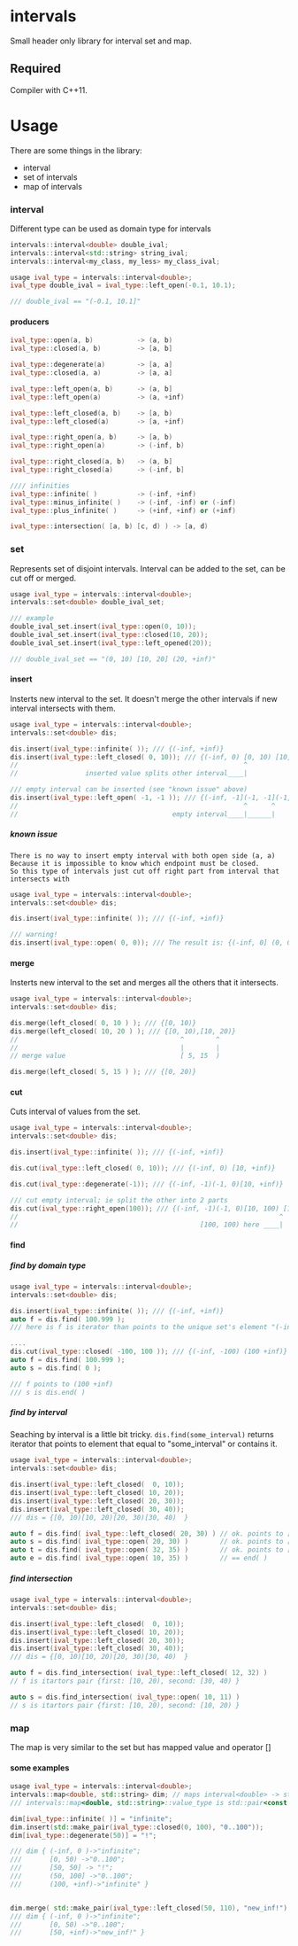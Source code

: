 # intervals

Small header only library for interval set and map.

## Required

Compiler with C++11.


# Usage

There are some things in the library:

 * interval
 * set of intervals
 * map of intervals

### interval

Different type can be used as domain type for intervals

```cpp
intervals::interval<double> double_ival;
intervals::interval<std::string> string_ival;
intervals::interval<my_class, my_less> my_class_ival;

```

```cpp
usage ival_type = intervals::interval<double>;
ival_type double_ival = ival_type::left_open(-0.1, 10.1);

/// double_ival == "(-0.1, 10.1]"

```
#### producers

```cpp
ival_type::open(a, b)           -> (a, b)
ival_type::closed(a, b)         -> [a, b]

ival_type::degenerate(a)        -> [a, a]
ival_type::closed(a, a)         -> [a, a]

ival_type::left_open(a, b)      -> (a, b]
ival_type::left_open(a)         -> (a, +inf)

ival_type::left_closed(a, b)    -> [a, b)
ival_type::left_closed(a)       -> [a, +inf)

ival_type::right_open(a, b)     -> [a, b)
ival_type::right_open(a)        -> (-inf, b)

ival_type::right_closed(a, b)   -> (a, b]
ival_type::right_closed(a)      -> (-inf, b]

//// infinities
ival_type::infinite( )          -> (-inf, +inf)
ival_type::minus_infinite( )    -> (-inf, -inf) or (-inf)
ival_type::plus_infinite( )     -> (+inf, +inf) or (+inf)

ival_type::intersection( [a, b) [c, d) ) -> [a, d)

```

### set

Represents set of disjoint intervals. Interval can be added to the set, can be cut off or merged.

```cpp
usage ival_type = intervals::interval<double>;
intervals::set<double> double_ival_set;

/// example
double_ival_set.insert(ival_type::open(0, 10));
double_ival_set.insert(ival_type::closed(10, 20));
double_ival_set.insert(ival_type::left_opened(20));

/// double_ival_set == "(0, 10) [10, 20] (20, +inf)"

```

#### insert

Insterts new interval to the set.
It doesn't merge the other intervals if new interval intersects with them.

```cpp
usage ival_type = intervals::interval<double>;
intervals::set<double> dis;

dis.insert(ival_type::infinite( )); /// {(-inf, +inf)}
dis.insert(ival_type::left_closed( 0, 10)); /// {(-inf, 0) [0, 10) [10, +inf)}
//                                                         ^
//                 inserted value splits other interval____|

/// empty interval can be inserted (see "known issue" above)
dis.insert(ival_type::left_open( -1, -1 )); /// {(-inf, -1](-1, -1](-1, 0) [0, 10) [10, +inf)}
//                                                         ^      ^
//                                       empty interval____|______|

```

##### known issue
    There is no way to insert empty interval with both open side (a, a)
    Because it is impossible to know which endpoint must be closed.
    So this type of intervals just cut off right part from interval that intersects with

```cpp
usage ival_type = intervals::interval<double>;
intervals::set<double> dis;

dis.insert(ival_type::infinite( )); /// {(-inf, +inf)}

/// warning!
dis.insert(ival_type::open( 0, 0)); /// The result is: {(-inf, 0] (0, 0)}

```

#### merge
Insterts new interval to the set and merges all the others that it intersects.

```cpp
usage ival_type = intervals::interval<double>;
intervals::set<double> dis;

dis.merge(left_closed( 0, 10 ) ); /// {[0, 10)}
dis.merge(left_closed( 10, 20 ) ); /// {[0, 10),[10, 20)}
//                                         ^        ^
//                                         |        |
// merge value                             [ 5, 15  )

dis.merge(left_closed( 5, 15 ) ); /// {[0, 20)}

```

#### cut
Cuts interval of values from the set.


```cpp
usage ival_type = intervals::interval<double>;
intervals::set<double> dis;

dis.insert(ival_type::infinite( )); /// {(-inf, +inf)}

dis.cut(ival_type::left_closed( 0, 10)); /// {(-inf, 0) [10, +inf)}

dis.cut(ival_type::degenerate(-1)); /// {(-inf, -1)(-1, 0)[10, +inf)}

/// cut empty interval; ie split the other into 2 parts
dis.cut(ival_type::right_open(100)); /// {(-inf, -1)(-1, 0)[10, 100) [100, +inf)}
//                                                                  ^
//                                              [100, 100) here ____|

```

#### find

##### find by domain type

```cpp
usage ival_type = intervals::interval<double>;
intervals::set<double> dis;

dis.insert(ival_type::infinite( )); /// {(-inf, +inf)}
auto f = dis.find( 100.999 );
/// here is f is iterator than points to the unique set's element "(-inf, +inf)"

....
dis.cut(ival_type::closed( -100, 100 )); /// {(-inf, -100) (100 +inf)}
auto f = dis.find( 100.999 );
auto s = dis.find( 0 );

/// f points to (100 +inf)
/// s is dis.end( )

```

##### find by interval
Seaching by interval is a little bit tricky. ```dis.find(some_interval)```
returns iterator that points to element that equal to "some_interval" or contains it.

```cpp
usage ival_type = intervals::interval<double>;
intervals::set<double> dis;

dis.insert(ival_type::left_closed(  0, 10));
dis.insert(ival_type::left_closed( 10, 20));
dis.insert(ival_type::left_closed( 20, 30));
dis.insert(ival_type::left_closed( 30, 40));
/// dis = {[0, 10)[10, 20)[20, 30)[30, 40)  }

auto f = dis.find( ival_type::left_closed( 20, 30) ) // ok. points to [20, 30)
auto s = dis.find( ival_type::open( 20, 30) )        // ok. points to [20, 30)
auto t = dis.find( ival_type::open( 32, 35) )        // ok. points to [30, 40)
auto e = dis.find( ival_type::open( 10, 35) )        // == end( )

```

##### find intersection
```cpp
usage ival_type = intervals::interval<double>;
intervals::set<double> dis;

dis.insert(ival_type::left_closed(  0, 10));
dis.insert(ival_type::left_closed( 10, 20));
dis.insert(ival_type::left_closed( 20, 30));
dis.insert(ival_type::left_closed( 30, 40));
/// dis = {[0, 10)[10, 20)[20, 30)[30, 40)  }

auto f = dis.find_intersection( ival_type::left_closed( 12, 32) )
// f is itartors pair {first: [10, 20), second: [30, 40) }

auto s = dis.find_intersection( ival_type::open( 10, 11) )
// s is itartors pair {first: [10, 20), second: [10, 20) }

```

### map

The map is very similar to the set but has mapped value and operator []

#### some examples

```cpp
usage ival_type = intervals::interval<double>;
intervals::map<double, std::string> dim; // maps interval<double> -> string
/// intervals::map<double, std::string>::value_type is std::pair<const ival_type, std::string>

dim[ival_type::infinite( )] = "infinite";
dim.insert(std::make_pair(ival_type::closed(0, 100), "0..100"));
dim[ival_type::degenerate(50)] = "!";

/// dim { (-inf, 0 )->"infinite";
///       [0, 50) ->"0..100";
///       [50, 50] -> "!";
///       (50, 100] ->"0..100";
///       (100, +inf)->"infinite" }


dim.merge( std::make_pair(ival_type::left_closed(50, 110), "new_inf!") );
/// dim { (-inf, 0 )->"infinite";
///       [0, 50) ->"0..100";
///       [50, +inf)->"new_inf!" }

```
